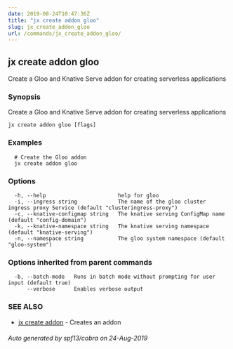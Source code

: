 ```yaml
---
date: 2019-08-24T10:47:36Z
title: "jx create addon gloo"
slug: jx_create_addon_gloo
url: /commands/jx_create_addon_gloo/
---
```

## jx create addon gloo

Create a Gloo and Knative Serve addon for creating serverless applications

### Synopsis

Create a Gloo and Knative Serve addon for creating serverless applications

```
jx create addon gloo [flags]
```

### Examples

```
  # Create the Gloo addon
  jx create addon gloo
```

### Options

```
  -h, --help                       help for gloo
  -i, --ingress string             The name of the gloo cluster ingress proxy Service (default "clusteringress-proxy")
  -c, --knative-configmap string   The knative serving ConfigMap name (default "config-domain")
  -k, --knative-namespace string   The knative serving namespace (default "knative-serving")
  -n, --namespace string           The gloo system namespace (default "gloo-system")
```

### Options inherited from parent commands

```
  -b, --batch-mode   Runs in batch mode without prompting for user input (default true)
      --verbose      Enables verbose output
```

### SEE ALSO

* [jx create addon](/commands/jx_create_addon/)	 - Creates an addon

###### Auto generated by spf13/cobra on 24-Aug-2019
